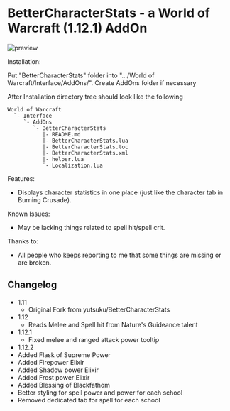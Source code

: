 # BetterCharacterStats - a World of Warcraft (1.12.1) AddOn

![preview](https://raw.githubusercontent.com/yutsuku/BetterCharacterStats/gh-pages/images/BetterCharacterStats.png)

Installation:

Put "BetterCharacterStats" folder into ".../World of Warcraft/Interface/AddOns/".
Create AddOns folder if necessary

After Installation directory tree should look like the following

	World of Warcraft
	  `- Interface
		 `- AddOns
			`- BetterCharacterStats
			   |- README.md
			   |- BetterCharacterStats.lua
			   |- BetterCharacterStats.toc
			   |- BetterCharacterStats.xml
			   |- helper.lua
			   `- Localization.lua

Features:
- Displays character statistics in one place (just like the character tab in Burning Crusade).

Known Issues:
- May be lacking things related to spell hit/spell crit.

Thanks to:
- All people who keeps reporting to me that some things are missing or are broken.

## Changelog
- 1.11
  - Original Fork from yutsuku/BetterCharacterStats
- 1.12
  - Reads Melee and Spell hit from Nature's Guideance talent
- 1.12.1
  - Fixed melee and ranged attack power tooltip
- 1.12.2
 - Added Flask of Supreme Power
 - Added Firepower Elixir
 - Added Shadow power Elixir
 - Added Frost power Elixir
 - Added Blessing of Blackfathom
 - Better styling for spell power and power for each school
 - Removed dedicated tab for spell for each school
